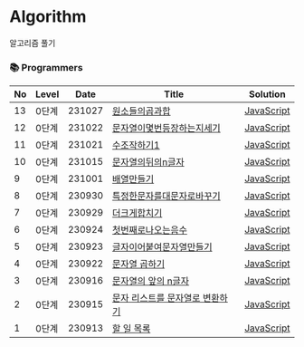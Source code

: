# Algorithm
알고리즘 풀기

### 📚 Programmers

| No  | Level                  | Date   | Title                                                                                           | Solution                                                                                                                                                                                                                                        |
| --- | ---------------------- | ------ | ----------------------------------------------------------------------------------------------- | ----------------------------------------------------------------------------------------------------------------------------------------------------------------------------------------------------------------------------------------------- |
| 13   | 0단계            | 231027 | [원소들의곱과합](https://school.programmers.co.kr/learn/courses/30/lessons/181929) | [JavaScript](https://github.com/ssso-pro1/Algorithm/blob/main/programmers/0%EB%8B%A8%EA%B3%84/%EC%9B%90%EC%86%8C%EB%93%A4%EC%9D%98%EA%B3%B1%EA%B3%BC%ED%95%A9.js) 
| 12   | 0단계            | 231022 | [문자열이몇번등장하는지세기](https://school.programmers.co.kr/learn/courses/30/lessons/181871) | [JavaScript](https://github.com/ssso-pro1/Algorithm/blob/main/programmers/0%EB%8B%A8%EA%B3%84/%EB%AC%B8%EC%9E%90%EC%97%B4%EC%9D%B4%EB%AA%87%EB%B2%88%EB%93%B1%EC%9E%A5%ED%95%98%EB%8A%94%EC%A7%80%EC%84%B8%EA%B8%B0.js) 
| 11   | 0단계            | 231021 | [수조작하기1](https://school.programmers.co.kr/learn/courses/30/lessons/181926) | [JavaScript](https://github.com/ssso-pro1/Algorithm/blob/main/programmers/0%EB%8B%A8%EA%B3%84/%EC%88%98%EC%A1%B0%EC%9E%91%ED%95%98%EA%B8%B01.js) 
| 10   | 0단계            | 231015 | [문자열의뒤의n글자](https://school.programmers.co.kr/learn/courses/30/lessons/181910) | [JavaScript](https://github.com/ssso-pro1/Algorithm/blob/main/programmers/0%EB%8B%A8%EA%B3%84/%EB%AC%B8%EC%9E%90%EC%97%B4%EC%9D%98%EB%92%A4%EC%9D%98n%EA%B8%80%EC%9E%90.js) 
| 9   | 0단계            | 231001 | [배열만들기](https://school.programmers.co.kr/learn/courses/30/lessons/181901) | [JavaScript](https://github.com/ssso-pro1/Algorithm/blob/main/programmers/0%EB%8B%A8%EA%B3%84/%EB%B0%B0%EC%97%B4%EB%A7%8C%EB%93%A4%EA%B8%B0.js) 
| 8   | 0단계            | 230930 | [특정한문자를대문자로바꾸기](https://school.programmers.co.kr/learn/courses/30/lessons/181873) | [JavaScript](https://github.com/ssso-pro1/Algorithm/blob/main/programmers/0%EB%8B%A8%EA%B3%84/%ED%8A%B9%EC%A0%95%ED%95%9C%EB%AC%B8%EC%9E%90%EB%A5%BC%EB%8C%80%EB%AC%B8%EC%9E%90%EB%A1%9C%EB%B0%94%EA%BE%B8%EA%B8%B0.js) 
| 7   | 0단계            | 230929 | [더크게합치기](https://school.programmers.co.kr/learn/courses/30/lessons/181939) | [JavaScript](https://github.com/ssso-pro1/Algorithm/blob/main/programmers/0%EB%8B%A8%EA%B3%84/%EB%8D%94%ED%81%AC%EA%B2%8C%ED%95%A9%EC%B9%98%EA%B8%B0.js) 
| 6   | 0단계            | 230924 | [첫번째로나오는음수](https://school.programmers.co.kr/learn/courses/30/lessons/181896) | [JavaScript](https://github.com/ssso-pro1/Algorithm/blob/main/programmers/0%EB%8B%A8%EA%B3%84/%EC%B2%AB%20%EB%B2%88%EC%A7%B8%EB%A1%9C%20%EB%82%98%EC%98%A4%EB%8A%94%20%EC%9D%8C%EC%88%98.js) 
| 5   | 0단계            | 230923 | [글자이어붙여문자열만들기](https://school.programmers.co.kr/learn/courses/30/lessons/181915) | [JavaScript](https://github.com/ssso-pro1/Algorithm/blob/main/programmers/0%EB%8B%A8%EA%B3%84/%EA%B8%80%EC%9E%90%EC%9D%B4%EC%96%B4%EB%B6%99%EC%97%AC%EB%AC%B8%EC%9E%90%EC%97%B4%EB%A7%8C%EB%93%A4%EA%B8%B0.js) 
| 4   | 0단계            | 230922 | [문자열 곱하기](https://school.programmers.co.kr/learn/courses/30/lessons/181940) | [JavaScript](https://github.com/ssso-pro1/Algorithm/blob/main/programmers/0%EB%8B%A8%EA%B3%84/%EB%AC%B8%EC%9E%90%EC%97%B4%EA%B3%B1%ED%95%98%EA%B8%B0.js) 
| 3   | 0단계            | 230916 | [문자열의 앞의 n글자](https://school.programmers.co.kr/learn/courses/30/lessons/181907) | [JavaScript](https://github.com/ssso-pro1/Algorithm/blob/main/programmers/0%EB%8B%A8%EA%B3%84/%EB%AC%B8%EC%9E%90%EC%97%B4%EC%9D%98%20%EC%95%9E%EC%9D%98%20n%EA%B8%80%EC%9E%90.js) 
| 2   | 0단계            | 230915 | [문자 리스트를 문자열로 변환하기](https://school.programmers.co.kr/learn/courses/30/lessons/181941) | [JavaScript](https://github.com/ssso-pro1/Algorithm/blob/main/programmers/0%EB%8B%A8%EA%B3%84/%EB%AC%B8%EC%9E%90%20%EB%A6%AC%EC%8A%A4%ED%8A%B8%EB%A5%BC%20%EB%AC%B8%EC%9E%90%EC%97%B4%EB%A1%9C%20%EB%B3%80%ED%99%98%ED%95%98%EA%B8%B0.js)       
| 1   | 0단계            | 230913 | [할 일 목록](https://school.programmers.co.kr/learn/courses/30/lessons/181885?language=javascript]) | [JavaScript](https://github.com/ssso-pro1/Algorithm/blob/main/programmers/0%EB%8B%A8%EA%B3%84/%ED%95%A0%EC%9D%BC%EB%AA%A9%EB%A1%9D.js)                                                                                                                                                                                                                                    
